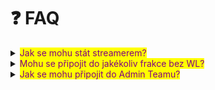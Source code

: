 # ❓ FAQ



<details>

<summary><mark style="color:purple;">Jak se mohu stát streamerem?</mark></summary>

\-> Založ si support-ticket&#x20;

\-> Napiš do něj, že by jsi se rád stal streamerem u nás&#x20;

\-> Pošli linky na tvé platformy

</details>

<details>

<summary><mark style="color:purple;">Mohu se připojit do jakékoliv frakce bez WL?</mark></summary>

Ano! Náš server je kompletně non-whitelist

Takže se můžeš připojit kamkoliv, stáčí jen být u nás na Discordu

</details>

<details>

<summary><mark style="color:purple;">Jak se mohu připojit do Admin Teamu?</mark></summary>

Vyčkej na oznámení, ve kterém ti dáme informace a link na formulář, který budeš muset vyplnit

</details>
